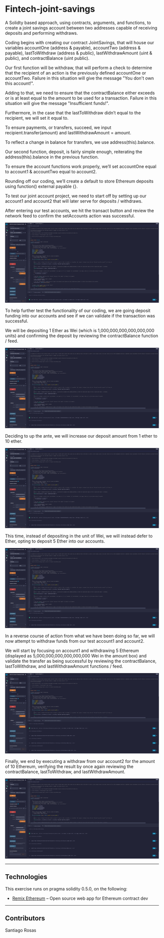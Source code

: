 # Fintech-joint-savings

A Solidty based approach, using contracts, arguments, and functions, to create a joint savings account between two addresses capable of receiving deposits and performing withdraws.

Coding begins with creating our contract JointSavings, that will house our variables accountOne (address & payable), accountTwo (address & payable), lastToWithdraw (address & public), lastWithdrawAmount (uint & public), and contractBalance (uint public).

Our first function will be withdraw, that will perform a check to determine that the recipient of an action is the previously defined accountOne or accountTwo. Failure in this situation will give the message "You don't own this account!".

Adding to that, we need to ensure that the contractBalance either exceeds or is at least equal to the amount to be used for a transaction. Failure in this situation will give the message "Insufficient funds!".

Furthermore, in the case that the lastToWithdraw didn’t equal to the recipient, we will set it equal to.

To ensure payments, or transfers, succeed, we input recipient.transfer(amount) and lastWithdrawAmount = amount.

To reflect a change in balance for transfers, we use address(this).balance.

Our second function, deposit, is fairly simple enough, reiterating the address(this).balance in the previous function.

To ensure the account functions work properly, we’ll set accountOne equal to account1 & accountTwo equal to account2.

Rounding off our coding, we’ll create a default to store Ethereum deposits using function() external payable {}.

To test our joint account project, we need to start off by setting up our account1 and account2 that will later serve for deposits / withdraws.

After entering our test accounts, we hit the transact button and review the network feed to confirm the setAccounts action was successful.


![Setting up accounts](Execution_Results/setAccounts.png)


To help further test the functionality of our coding, we are going deposit funding into our accounts and see if we can validate if the transaction was successful.

We will be depositing 1 Ether as Wei (which is 1,000,000,000,000,000,000 units) and confirming the deposit by reviewing the contractBalance function / feed.


![Deposit 1 Ether as Wei](Execution_Results/deposit_1_ether_as_wei.png)


Deciding to up the ante, we will increase our deposit amount from 1 ether to 10 ether.


![Deposit 10 Ether as Wei](Execution_Results/deposit_10_ether_as_wei.png)


This time, instead of depositing in the unit of Wei, we will instead defer to Ether, opting to deposit 5 Ether into our accounts.


![Deposit 5 Ether as Ether](Execution_Results/deposit_5_ether_as_ether.png)


In a reverse course of action from what we have been doing so far, we will now attempt to withdraw funds from our test account1 and account2.

We will start by focusing on account1 and withdrawing 5 Ethereum (displayed as 5,000,000,000,000,000,000 Wei in the amount box) and validate the transfer as being successful by reviewing the contractBalance, lastToWithdraw, and lastWithdrawAmount functions / feed.


![Withdraw 5 Ether from accountOne](Execution_Results/withdraw_5_ether_from_accountOne.png)


Finally, we end by executing a withdraw from our account2 for the amount of 10 Ethereum, verifying the result by once again reviewing the contractBalance, lastToWithdraw, and lastWithdrawAmount.


![Withdraw 10 Ether from accountTwo](Execution_Results/withdraw_10_ether_from_accountTwo.png)


---

## Technologies

This exercise runs on pragma solidity 0.5.0, on the following:


* [Remix Ethereum](https://remix.ethereum.org/) – Open source web app for Ethereum contract dev


---

## Contributors

Santiago Rosas
